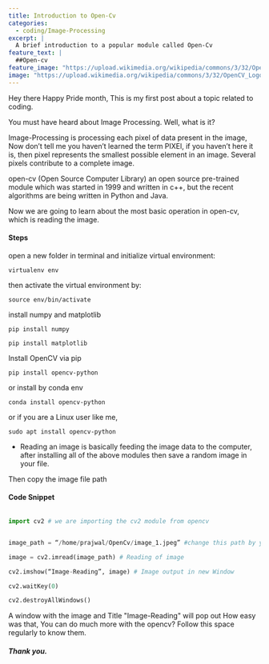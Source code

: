 ```yaml
---
title: Introduction to Open-Cv
categories:
  - coding/Image-Processing
excerpt: |
  A brief introduction to a popular module called Open-Cv
feature_text: |
  ##Open-cv
feature_image: "https://upload.wikimedia.org/wikipedia/commons/3/32/OpenCV_Logo_with_text_svg_version.svg"
image: "https://upload.wikimedia.org/wikipedia/commons/3/32/OpenCV_Logo_with_text_svg_version.svg"
---
```


Hey there Happy Pride month, This is my first post about a topic related to coding.

You must have heard about Image Processing. Well, what is it? </br>

Image-Processing is processing each pixel of data present in the image, Now don’t tell me you haven’t learned the term PIXEl, if you haven’t here it is, then pixel represents the smallest possible element in an image. Several pixels contribute to a complete image.

open-cv (Open Source Computer Library) an open source pre-trained module which was started in 1999 and written in c++, but the recent algorithms are being written in Python and Java.

Now we are going to learn about the most basic operation in open-cv, which is reading the image.

#### Steps

open a new folder in terminal and initialize virtual environment:

```virtualenv env```

then activate the virtual environment by:

```source env/bin/activate```

install numpy and matplotlib

```pip install numpy```

```pip install matplotlib```

Install OpenCV via pip

```pip install opencv-python```

or install by conda env

```conda install opencv-python```

or if you are a Linux user like me,

```sudo apt install opencv-python```

* Reading an image is basically feeding the image data to the computer, after installing all of the above modules then save a random image in your file.

Then copy the image file path

#### Code Snippet

```python

import cv2 # we are importing the cv2 module from opencv


image_path = “/home/prajwal/OpenCv/image_1.jpeg” #change this path by your image path

image = cv2.imread(image_path) # Reading of image

cv2.imshow(“Image-Reading”, image) # Image output in new Window

cv2.waitKey(0)

cv2.destroyAllWindows()
```
A window with the image and Title "Image-Reading" will pop out
How easy was that, You can do much more with the opencv? Follow this space regularly to know them.

##### Thank you.
